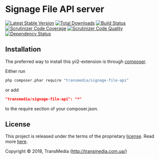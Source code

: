 # Signage File API server

[![Latest Stable Version](https://poser.pugx.org/transmedia/signage-file-api/v/stable)](https://packagist.org/packages/transmedia/signage-file-api)
[![Total Downloads](https://poser.pugx.org/transmedia/signage-file-api/downloads)](https://packagist.org/packages/transmedia/signage-file-api)
[![Build Status](https://img.shields.io/travis/transmedia/signage-file-api.svg)](https://travis-ci.org/transmedia/signage-file-api)
[![Scrutinizer Code Coverage](https://img.shields.io/scrutinizer/coverage/g/transmedia/signage-file-api.svg)](https://scrutinizer-ci.com/g/transmedia/signage-file-api/)
[![Scrutinizer Code Quality](https://img.shields.io/scrutinizer/g/transmedia/signage-file-api.svg)](https://scrutinizer-ci.com/g/transmedia/signage-file-api/)
[![Dependency Status](https://www.versioneye.com/php/transmedia:signage-file-api/dev-master/badge.svg)](https://www.versioneye.com/php/transmedia:signage-file-api/dev-master)

## Installation

The preferred way to install this yii2-extension is through [composer](http://getcomposer.org/download/).

Either run

```sh
php composer.phar require "transmedia/signage-file-api"
```

or add

```json
"transmedia/signage-file-api": "*"
```

to the require section of your composer.json.

## License

This project is released under the terms of the proprietary [license](LICENSE).
Read more [here](https://en.wikipedia.org/wiki/Proprietary_software).

Copyright © 2018, TransMedia (http://transmedia.com.ua/)
